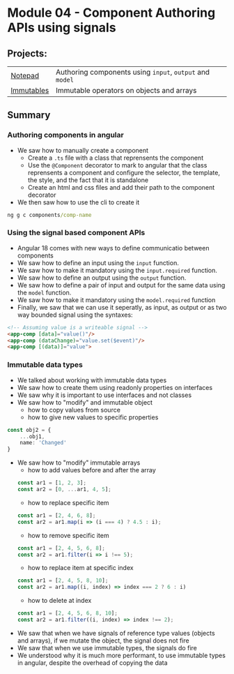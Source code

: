 # Module 04 - Component Authoring APIs using signals

## Projects:
|     |     |
| --- | --- |
| [Notepad](./projects/notepad/) | Authoring components using `input`, `output` and `model` |
| [Immutables](./projects/fun-with-immutables/) | Immutable operators on objects and arrays |

## Summary
### Authoring components in angular
* We saw how to manually create a component
    * Create a `.ts` file with a class that reprensents the component
    * Use the `@Component` decorator to mark to angular that the class reprensents a component and configure the selector, the template, the style, and the fact that it is standalone
    * Create an html and css files and add their path to the component decorator
* We then saw how to use the cli to create it
```cmd
ng g c components/comp-name
```

### Using the signal based component APIs
* Angular 18 comes with new ways to define communicatio between components
* We saw how to define an input using the `input` function.
* We saw how to make it mandatory using the `input.required` function.
* We saw how to define an output using the `output` function.
* We saw how to define a pair of input and output for the same data using the `model` function.
* We saw how to make it mandatory using the `model.required` function
* Finally, we saw that we can use it seperatly, as input, as output or as two way bounded signal using the syntaxes:

```html
<!-- Assuming value is a writeable signal -->
<app-comp [data]="value()"/>
<app-comp (dataChange)="value.set($event)"/>
<app-comp [(data)]="value">
```

### Immutable data types
* We talked about working with immutable data types
* We saw how to create them using readonly properties on interfaces
* We saw why it is important to use interfaces and not classes
* We saw how to "modify" and immutable object
    - how to copy values from source
    - how to give new values to specific properties
```typescript
const obj2 = {
    ...obj1, 
    name: 'Changed'
}
```
* We saw how to "modify" immutable arrays
    - how to add values before and after the array
    ```typescript
    const ar1 = [1, 2, 3];
    const ar2 = [0, ...ar1, 4, 5];
    ```
    - how to replace specific item
    ```typescript
    const ar1 = [2, 4, 6, 8];
    const ar2 = ar1.map(i => (i === 4) ? 4.5 : i);
    ```
    - how to remove specific item
    ```typescript
    const ar1 = [2, 4, 5, 6, 8];
    const ar2 = ar1.filter(i => i !== 5);
    ```
    - how to replace item at specific index
    ```typescript
    const ar1 = [2, 4, 5, 8, 10];
    const ar2 = ar1.map((i, index) => index === 2 ? 6 : i)
    ```
    - how to delete at index
    ```typescript
    const ar1 = [2, 4, 5, 6, 8, 10];
    const ar2 = ar1.filter((i, index) => index !== 2);
    ```
* We saw that when we have signals of reference type values (objects and arrays), if we mutate the object, the signal does not fire
* We saw that when we use immutable types, the signals do fire
* We understood why it is much more performant, to use immutable types in angular, despite the overhead of copying the data

